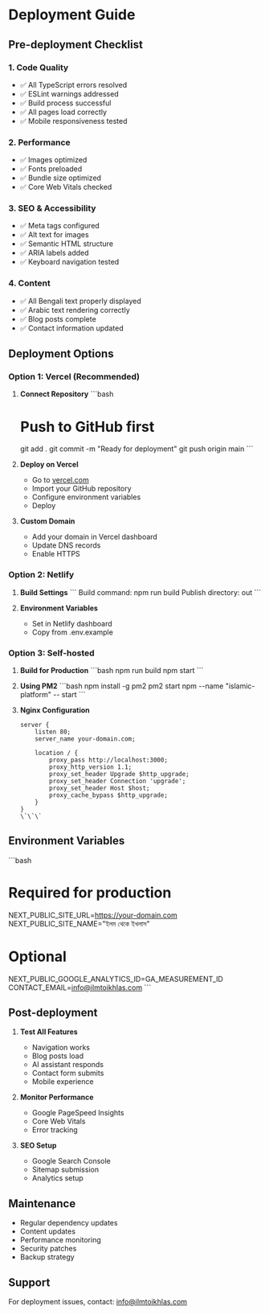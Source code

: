 # Deployment Guide

## Pre-deployment Checklist

### 1. Code Quality
- ✅ All TypeScript errors resolved
- ✅ ESLint warnings addressed
- ✅ Build process successful
- ✅ All pages load correctly
- ✅ Mobile responsiveness tested

### 2. Performance
- ✅ Images optimized
- ✅ Fonts preloaded
- ✅ Bundle size optimized
- ✅ Core Web Vitals checked

### 3. SEO & Accessibility
- ✅ Meta tags configured
- ✅ Alt text for images
- ✅ Semantic HTML structure
- ✅ ARIA labels added
- ✅ Keyboard navigation tested

### 4. Content
- ✅ All Bengali text properly displayed
- ✅ Arabic text rendering correctly
- ✅ Blog posts complete
- ✅ Contact information updated

## Deployment Options

### Option 1: Vercel (Recommended)

1. **Connect Repository**
   \`\`\`bash
   # Push to GitHub first
   git add .
   git commit -m "Ready for deployment"
   git push origin main
   \`\`\`

2. **Deploy on Vercel**
   - Go to [vercel.com](https://vercel.com)
   - Import your GitHub repository
   - Configure environment variables
   - Deploy

3. **Custom Domain**
   - Add your domain in Vercel dashboard
   - Update DNS records
   - Enable HTTPS

### Option 2: Netlify

1. **Build Settings**
   \`\`\`
   Build command: npm run build
   Publish directory: out
   \`\`\`

2. **Environment Variables**
   - Set in Netlify dashboard
   - Copy from .env.example

### Option 3: Self-hosted

1. **Build for Production**
   \`\`\`bash
   npm run build
   npm start
   \`\`\`

2. **Using PM2**
   \`\`\`bash
   npm install -g pm2
   pm2 start npm --name "islamic-platform" -- start
   \`\`\`

3. **Nginx Configuration**
   ```nginx
   server {
       listen 80;
       server_name your-domain.com;
       
       location / {
           proxy_pass http://localhost:3000;
           proxy_http_version 1.1;
           proxy_set_header Upgrade $http_upgrade;
           proxy_set_header Connection 'upgrade';
           proxy_set_header Host $host;
           proxy_cache_bypass $http_upgrade;
       }
   }
   \`\`\`

## Environment Variables

\`\`\`bash
# Required for production
NEXT_PUBLIC_SITE_URL=https://your-domain.com
NEXT_PUBLIC_SITE_NAME="ইলম থেকে ইখলাস"

# Optional
NEXT_PUBLIC_GOOGLE_ANALYTICS_ID=GA_MEASUREMENT_ID
CONTACT_EMAIL=info@ilmtoikhlas.com
\`\`\`

## Post-deployment

1. **Test All Features**
   - Navigation works
   - Blog posts load
   - AI assistant responds
   - Contact form submits
   - Mobile experience

2. **Monitor Performance**
   - Google PageSpeed Insights
   - Core Web Vitals
   - Error tracking

3. **SEO Setup**
   - Google Search Console
   - Sitemap submission
   - Analytics setup

## Maintenance

- Regular dependency updates
- Content updates
- Performance monitoring
- Security patches
- Backup strategy

## Support

For deployment issues, contact: info@ilmtoikhlas.com
